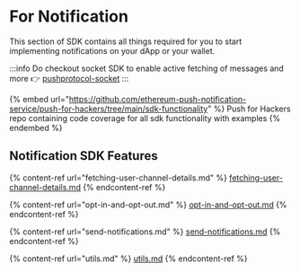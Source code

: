 # For Notification

<!-- <figure><img src="../../../../../.gitbook/assets/pushnotifsend.png" alt=""><figcaption></figcaption></figure> -->

This section of SDK contains all things required for you to start implementing notifications on your dApp or your wallet.

:::info
Do checkout socket SDK to enable active fetching of messages and more 👉 [pushprotocol-socket](../../pushprotocol-socket/ "mention")
:::

{% embed url="https://github.com/ethereum-push-notification-service/push-for-hackers/tree/main/sdk-functionality" %}
Push for Hackers repo containing code coverage for all sdk functionality with examples
{% endembed %}

## Notification SDK Features

{% content-ref url="fetching-user-channel-details.md" %}
[fetching-user-channel-details.md](fetching-user-channel-details.md)
{% endcontent-ref %}

{% content-ref url="opt-in-and-opt-out.md" %}
[opt-in-and-opt-out.md](opt-in-and-opt-out.md)
{% endcontent-ref %}

{% content-ref url="send-notifications.md" %}
[send-notifications.md](send-notifications.md)
{% endcontent-ref %}

{% content-ref url="utils.md" %}
[utils.md](utils.md)
{% endcontent-ref %}


